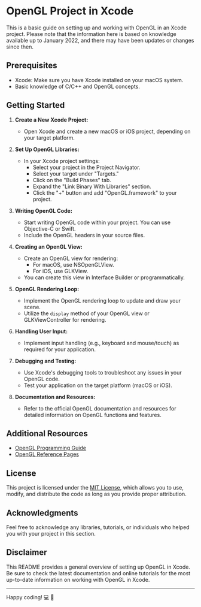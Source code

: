 # OpenGL Project in Xcode

This is a basic guide on setting up and working with OpenGL in an Xcode project. Please note that the information here is based on knowledge available up to January 2022, and there may have been updates or changes since then.

## Prerequisites

- Xcode: Make sure you have Xcode installed on your macOS system.
- Basic knowledge of C/C++ and OpenGL concepts.

## Getting Started

1. **Create a New Xcode Project:**
   - Open Xcode and create a new macOS or iOS project, depending on your target platform.

2. **Set Up OpenGL Libraries:**
   - In your Xcode project settings:
     - Select your project in the Project Navigator.
     - Select your target under "Targets."
     - Click on the "Build Phases" tab.
     - Expand the "Link Binary With Libraries" section.
     - Click the "+" button and add "OpenGL.framework" to your project.

3. **Writing OpenGL Code:**
   - Start writing OpenGL code within your project. You can use Objective-C or Swift.
   - Include the OpenGL headers in your source files.

4. **Creating an OpenGL View:**
   - Create an OpenGL view for rendering:
     - For macOS, use NSOpenGLView.
     - For iOS, use GLKView.
   - You can create this view in Interface Builder or programmatically.

5. **OpenGL Rendering Loop:**
   - Implement the OpenGL rendering loop to update and draw your scene.
   - Utilize the `display` method of your OpenGL view or GLKViewController for rendering.

6. **Handling User Input:**
   - Implement input handling (e.g., keyboard and mouse/touch) as required for your application.

7. **Debugging and Testing:**
   - Use Xcode's debugging tools to troubleshoot any issues in your OpenGL code.
   - Test your application on the target platform (macOS or iOS).

8. **Documentation and Resources:**
   - Refer to the official OpenGL documentation and resources for detailed information on OpenGL functions and features.

## Additional Resources

- [OpenGL Programming Guide](https://www.opengl.org/archives/resources/red_book/)
- [OpenGL Reference Pages](https://www.opengl.org/sdk/docs/man/)

## License

This project is licensed under the [MIT License](LICENSE), which allows you to use, modify, and distribute the code as long as you provide proper attribution.

## Acknowledgments

Feel free to acknowledge any libraries, tutorials, or individuals who helped you with your project in this section.

## Disclaimer

This README provides a general overview of setting up OpenGL in Xcode. Be sure to check the latest documentation and online tutorials for the most up-to-date information on working with OpenGL in Xcode.

---

Happy coding! :computer: :rocket:
